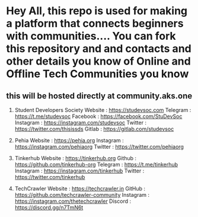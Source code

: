 # Hey All, this repo is used for making a platform that connects beginners with communities....  You can fork this repository and and contacts and other details you know of Online and Offline Tech Communities you know
## this will be hosted directly at community.aks.one

1. Student Developers Society
Website : https://studevsoc.com
Telegram : https://t.me/studevsoc
Facebook : https://facebook.com/StuDevSoc
Instagram : https://instagram.com/studevsoc
Twitter : https://twitter.com/thisissds
Gitlab : https://gitlab.com/studevsoc

2. Pehia
Website : https://pehia.org
Instagram : https://instagram.com/pehiaorg
Twitter : https://twitter.com/pehiaorg

3. Tinkerhub
Website : https://tinkerhub.org
Github : https://github.com/tinkerhub-org
Telegram : https://t.me/tinkerhub
Instagram : https://instagram.com/tinkerhub
Twitter : https://twitter.com/tinkerhub

4. TechCrawler
Website : https://techcrawler.in
GitHub : https://github.com/techcrawler-community
Instagram : https://instagram.com/thetechcrawler
Discord : https://discord.gg/n7TmN6t

